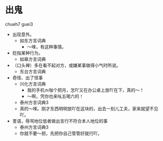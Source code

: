# 出鬼
chueh7 guei3
+ 出现意外。
  * 如东方言词典
    - ～唻，有这种事情。
+ 贬指某种行为。
  * 如皋方言词典
+ （口头禅）多在看不起对方，或嫌某事做得小气时所说。
  * 东台方言词典
+ 奇怪、出了怪事
  * 兴化方言词典
    - 我的手机𠫓咖个把月，怎吖又在办公桌上放吖在下，真的～！
    - ～啊，凭你也来吆五喝六的！
  * 泰州方言词典3
  - 真的～唻。刚才东西明明放吖在这块的，出去一刻儿工夫，家来就望不见吖。
+ 詈语，辱骂地位低者做出言行不符合本人地位的事
  * 泰州方言词典3
  - 你就不要～把，先把你自己管管好就行吖。
